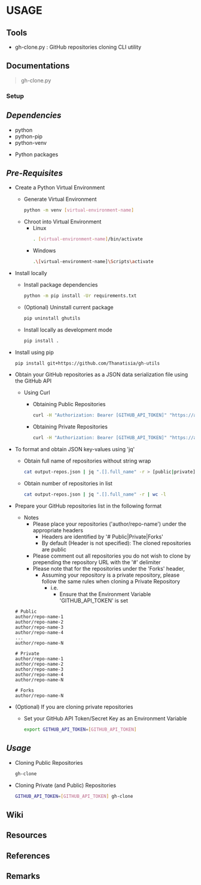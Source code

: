 USAGE
=====

## Tools
+ gh-clone.py : GitHub repositories cloning CLI utility

## Documentations

> gh-clone.py

### Setup

*Dependencies*
--------------
+ python
+ python-pip
+ python-venv
- Python packages

*Pre-Requisites*
----------------
- Create a Python Virtual Environment
    - Generate Virtual Environment
        ```bash
        python -m venv [virtual-environment-name]
        ```
    - Chroot into Virtual Environment
        - Linux
            ```bash
            . [virtual-environment-name]/bin/activate
            ```
        - Windows
            ```bash
            .\[virtual-environment-name]\Scripts\activate
            ```

- Install locally
    - Install package dependencies
        ```bash
        python -m pip install -Ur requirements.txt
        ```
    - (Optional) Uninstall current package
        ```bash
        pip uninstall ghutils
        ```
    - Install locally as development mode 
        ```bash 
        pip install .
        ```

- Install using pip
    ```bash
    pip install git+https://github.com/Thanatisia/gh-utils
    ```

- Obtain your GitHub repositories as a JSON data serialization file using the GitHub API
    - Using Curl
        - Obtaining Public Repositories
            ```bash
            curl -H "Authorization: Bearer [GITHUB_API_TOKEN]" "https://api.github.com/user/repos?type=public&per_page=[maximum-page-numbers]?page=[page-number]" > output-repos.json
            ```

        - Obtaining Private Repositories
            ```bash
            curl -H "Authorization: Bearer [GITHUB_API_TOKEN]" "https://api.github.com/user/repos?type=private&per_page=[maximum-page-numbers]?page=[page-number]" > output-repos.json
            ```

- To format and obtain JSON key-values using 'jq'
    - Obtain full name of repositories without string wrap
        ```bash
        cat output-repos.json | jq ".[].full_name" -r > [public|private].repos.txt
        ```

    - Obtain number of repositories in list
        ```bash
        cat output-repos.json | jq ".[].full_name" -r | wc -l
        ```

- Prepare your GitHub repositories list in the following format
    - Notes
        - Please place your repositories ('author/repo-name') under the appropriate headers
            + Headers are identified by '# Public|Private|Forks'
            + By default (Header is not specified): The cloned repositories are public
        + Please comment out all repositories you do not wish to clone by prepending the repository URL with the '#' delimiter
        - Please note that for the repositories under the 'Forks' header, 
            - Assuming your repository is a private repository, please follow the same rules when cloning a Private Repository
                - i.e.
                    + Ensure that the Environment Variable 'GITHUB_API_TOKEN' is set
    ```
    # Public
    author/repo-name-1
    author/repo-name-2
    author/repo-name-3
    author/repo-name-4
    ...
    author/repo-name-N

    # Private
    author/repo-name-1
    author/repo-name-2
    author/repo-name-3
    author/repo-name-4
    author/repo-name-N

    # Forks
    author/repo-name-N
    ```

- (Optional) If you are cloning private repositories
    - Set your GitHub API Token/Secret Key as an Environment Variable
        ```bash
        export GITHUB_API_TOKEN=[GITHUB_API_TOKEN]
        ```

*Usage*
-------
- Cloning Public Repositories
    ```bash
    gh-clone
    ```

- Cloning Private (and Public) Repositories
    ```bash
    GITHUB_API_TOKEN=[GITHUB_API_TOKEN] gh-clone
    ```

## Wiki

## Resources

## References

## Remarks

